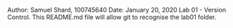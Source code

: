 Author: Samuel Shard, 100745640
Date: January 20, 2020
Lab 01 - Version Control.
This README.md file will allow git to recognise the lab01 folder.